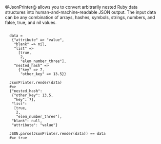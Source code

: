 @JsonPrinter@ allows you to convert arbitrarily nested Ruby data structures into 
human-and-machine-readable JSON output.  The input data can be any combination 
of arrays, hashes, symbols, strings, numbers, and false, true, and nil values.

<pre><code>
  data = 
   {"attribute" => "value",
    "blank" => nil,
    "list" => 
      [true,
       2,
       "elem_number_three"],
    "nested_hash" =>
      {"key" => 7,
       "other_key" => 13.5}}
  
  JsonPrinter.render(data)
  #=>
  {"nested_hash":
   {"other_key": 13.5,
    "key": 7},
   "list":
    [true,
     2,
     "elem_number_three"],
   "blank": null,
   "attribute": "value"}

  JSON.parse(JsonPrinter.render(data)) == data
  #=> true
</code></pre>